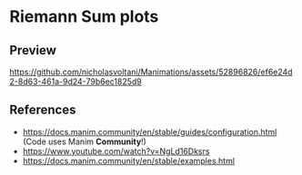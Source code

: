 # Riemann Sum plots
## Preview
https://github.com/nicholasvoltani/Manimations/assets/52896826/ef6e24d2-8d63-461a-9d24-79b6ec1825d9

## References
- https://docs.manim.community/en/stable/guides/configuration.html (Code uses Manim **Community**!)
- https://www.youtube.com/watch?v=NgLd16Dksrs
- https://docs.manim.community/en/stable/examples.html
